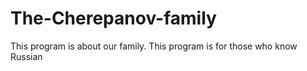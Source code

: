 # The-Cherepanov-family
This program is about our family. This program is for those who know Russian 
